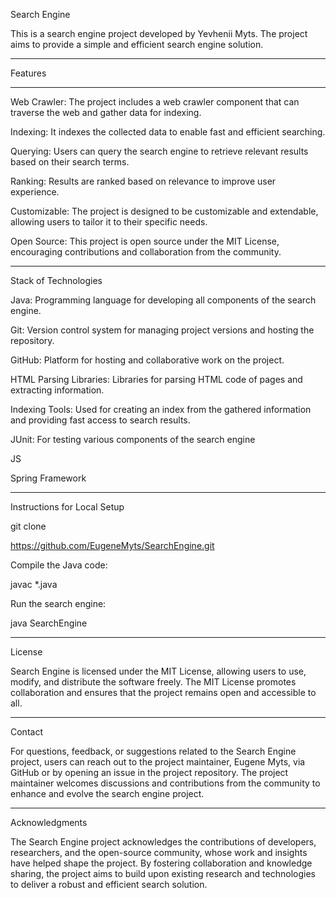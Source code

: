 Search Engine

This is a search engine project developed by Yevhenii Myts. 
The project aims to provide a simple and efficient search engine solution.

--------------------------------------------------------------------------------------------------------------------------------------------------

Features

--------------------------------------------------------------------------------------------------------------------------------------------------

Web Crawler: The project includes a web crawler component that can traverse the web and gather data for indexing.

Indexing: It indexes the collected data to enable fast and efficient searching.

Querying: Users can query the search engine to retrieve relevant results based on their search terms.

Ranking: Results are ranked based on relevance to improve user experience.

Customizable: The project is designed to be customizable and extendable, allowing users to tailor it to their specific needs.

Open Source: This project is open source under the MIT License, encouraging contributions and collaboration from the community.

--------------------------------------------------------------------------------------------------------------------------------------------------

Stack of Technologies

Java: Programming language for developing all components of the search engine.

Git: Version control system for managing project versions and hosting the repository.

GitHub: Platform for hosting and collaborative work on the project.

HTML Parsing Libraries: Libraries for parsing HTML code of pages and extracting information.

Indexing Tools: Used for creating an index from the gathered information and providing fast access to search results.

JUnit: For testing various components of the search engine

JS

Spring Framework

--------------------------------------------------------------------------------------------------------------------------------------------------


Instructions for Local Setup

git clone 

https://github.com/EugeneMyts/SearchEngine.git

Compile the Java code:

javac *.java

Run the search engine:

java SearchEngine



--------------------------------------------------------------------------------------------------------------------------------------------------



License

Search Engine is licensed under the MIT License, allowing users to use, modify, and distribute the software freely. The MIT License promotes collaboration and ensures that the project remains open and accessible to all.

--------------------------------------------------------------------------------------------------------------------------------------------------

Contact

For questions, feedback, or suggestions related to the Search Engine project, users can reach out to the project maintainer, Eugene Myts, via GitHub or by opening an issue in the project repository. The project maintainer welcomes discussions and contributions from the community to enhance and evolve the search engine project.

--------------------------------------------------------------------------------------------------------------------------------------------------

Acknowledgments

The Search Engine project acknowledges the contributions of developers, researchers, and the open-source community, whose work and insights have helped shape the project. By fostering collaboration and knowledge sharing, the project aims to build upon existing research and technologies to deliver a robust and efficient search solution.
